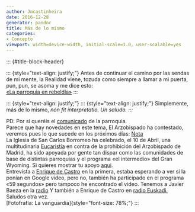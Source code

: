 ```yaml
---
author: Jmcastinheira
date: 2016-12-28
generator: pandoc
title: Más de lo mismo
categories:
- Concepto
viewport: width=device-width, initial-scale=1.0, user-scalable=yes
---
```


::: {#title-block-header}

::: {style="text-align: justify;"}
Antes de continuar el camino por las sendas de mi mente, la Realidad
viene, tozuda como siempre a llamar a mi puerta, pun, pun, se asoma y me
dice esto:\
[«La parroquia en
rebeldía»](http://www.sambadarua.org/2007/04/02/la-parroquia-en-rebeldia/)
:::

::: {style="text-align: justify;"}
::: {style="text-align: justify;"}
    Simplemente, más de lo mismo, <span style="font-style: italic;">non fit interpretatio. Un saludo.
:::

PD: Por si queréis el
[comunicado](http://www.redescristianas.net/2007/04/02/declaracion-de-la-parroquia-de-san-carlos-borromeo-de-madrid-reunidos-en-nombre-del-senor/)
de la parroquia.\
Parece que hay novedades en este tema, El Arzobispado ha contestado,
veremos pues lo que sucede en los próximos días:
[Nota](http://www.atrio.org/?p=610)\
La Iglesia de San Carlos Borromeo ha celebrado, el 10 de Abril, una
multitudinaria
[Eucaristía](http://www.redescristianas.net/2007/04/10/masiva-misa-de-pascua-de-resurreccion-la-parroquia-roja-desafia-a-rouco/)
en contra de la prohibición del Arzobispado de Madrid, ha sido apoyada
por gente tan dispar como las comunidades de base de distintas
parroquias y el programa «el intermedio» del Gran Wyoming. Si quieres
mostrar tu apoyo
[aqui](http://www.sancarlosborromeo.org/index.php?sec=4).\
Entrevista a [Enrique de
Castro](http://www.redescristianas.net/2007/04/11/enrique-de-castro-el-cura-rojo-de-entrevias-%C2%BFuna-copa-de-oro-o-una-vasija/)
en la primera, estaba esperando a ver si la ponían en Google video, pero
no, también ha participado en el programa «59 segundos» pero tampoco he
encontrado el video. Tenemos a Javier Baeza en la
[radio](http://www.sancarlosborromeo.org/audio/radioMasVoces190407.mp3)
Y también a Enrique de Castro en [radio
Euskadi.](http://www.eitb.com/radioeuskadi/masquepalabras/fonoteca.asp?tempo=2006-2007&hizk=es&sec=153483&mes=04)\
Saludos otra vez.\
[Fotofrafía: La vanguardia]{style="font-size: 78%;"}
:::
